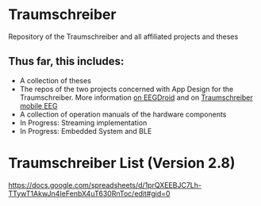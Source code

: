 # Traumschreiber
Repository of the Traumschreiber and all affiliated projects and theses


## Thus far, this includes:

- A collection of theses
- The repos of the two projects concerned with App Design for the Traumschreiber. More information [on EEGDroid](https://github.com/neuroinfo-os/Traumschreiber/blob/master/Theses/App%20Development/RojasCampos_AppRecordStoreManageEEG.pdf) and on [Traumschreiber mobile EEG](https://github.com/neuroinfo-os/Traumschreiber/blob/master/Theses/Event%20Related%20Potentials/Vidal_AuditoryEvokedPotentials.pdf)
- A collection of operation manuals of the hardware components
- In Progress: Streaming implementation
- In Progress: Embedded System and BLE
# Traumschreiber List (Version 2.8)
https://docs.google.com/spreadsheets/d/1prQXEEBJC7Lh-TTywT1AkwJn4IeFenbX4uT630RnToc/edit#gid=0
